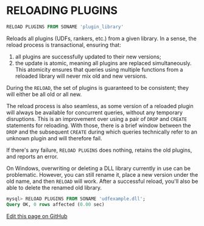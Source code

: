 # RELOADING PLUGINS

```sql
RELOAD PLUGINS FROM SONAME 'plugin_library'
```

Reloads all plugins (UDFs, rankers, etc.) from a given library. In a sense, the reload process is transactional, ensuring that:
1. all plugins are successfully updated to their new versions;
2. the update is atomic, meaning all plugins are replaced simultaneously. This atomicity ensures that queries using multiple functions from a reloaded library will never mix old and new versions.

During the `RELOAD`, the set of plugins is guaranteed to be consistent; they will either be all old or all new.

The reload process is also seamless, as some version of a reloaded plugin will always be available for concurrent queries, without any temporary disruptions. This is an improvement over using a pair of `DROP` and `CREATE` statements for reloading. With those, there is a brief window between the `DROP` and the subsequent `CREATE` during which queries technically refer to an unknown plugin and will therefore fail.

If there's any failure, `RELOAD PLUGINS` does nothing, retains the old plugins, and reports an error.

On Windows, overwriting or deleting a DLL library currently in use can be problematic. However, you can still rename it, place a new version under the old name, and then `RELOAD` will work. After a successful reload, you'll also be able to delete the renamed old library.

```sql
mysql> RELOAD PLUGINS FROM SONAME 'udfexample.dll';
Query OK, 0 rows affected (0.00 sec)
```

[Edit this page on GitHub](https://github.com/manticoresoftware/manticoresearch/tree/master/manual/Extensions/UDFs_and_Plugins/Plugins/Reloading_plugins.md)

<!-- proofread -->